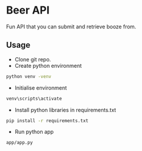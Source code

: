 # Beer API

Fun API that you can submit and retrieve booze from.

## Usage

* Clone git repo.
* Create python environment

```bash
python venv -venv
```

* Initialise environment

```bash
venv\scripts\activate
```

* Install python libraries in requirements.txt

```bash
pip install -r requirements.txt
```

* Run python app

```bash
app/app.py
```
